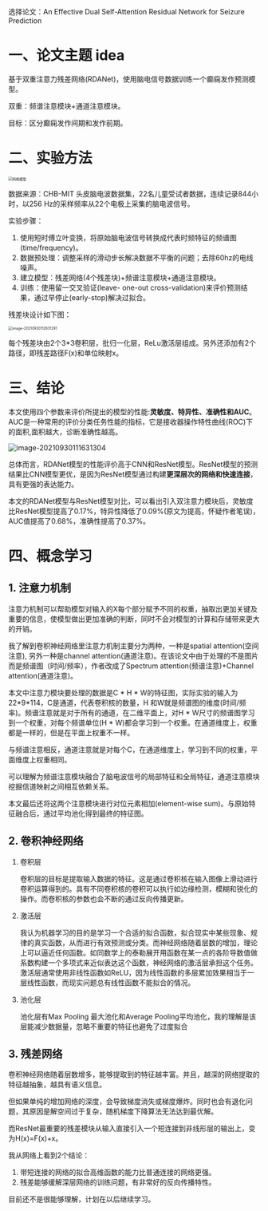 选择论文：An Effective Dual Self-Attention Residual Network for Seizure Prediction

# 一、论文主题 idea

基于双重注意力残差网络(RDANet)，使用脑电信号数据训练一个癫痫发作预测模型。

双重：频谱注意模块+通道注意模块。

目标：区分癫痫发作间期和发作前期。

# 二、实验方法

<img src="https://raw.githubusercontent.com/SNIKCHS/MDImage/main/img/image-20210930105320025.png" alt="网络模型" style="zoom:50%;" />

数据来源：CHB-MIT 头皮脑电波数据集，22名儿童受试者数据，连续记录844小时，以256 Hz的采样频率从22个电极上采集的脑电波信号。

实验步骤：

1. 使用短时傅立叶变换，将原始脑电波信号转换成代表时频特征的频谱图(time/frequency)。
2. 数据预处理：调整采样的滑动步长解决数据不平衡的问题；去除60hz的电线噪声。
3. 建立模型：残差网络(4个残差块)+频谱注意模块+通道注意模块。
4. 训练：使用留一交叉验证(leave- one-out cross-validation)来评价预测结果，通过早停止(early-stop)解决过拟合。

残差块设计如下图：

<img src="https://raw.githubusercontent.com/SNIKCHS/MDImage/main/img/image-20210930112631291.png" alt="image-20210930112631291" style="zoom:50%;" />

每个残差块由2个3*3卷积层，批归一化层，ReLu激活层组成。另外还添加有2个路径，即残差路径F(x)和单位映射x。

# 三、结论

本文使用四个参数来评价所提出的模型的性能:**灵敏度、特异性、准确性和AUC**。AUC是一种常用的评价分类任务性能的指标，它是接收器操作特性曲线(ROC)下的面积,面积越大，诊断准确性越高。

![image-20210930111631304](https://raw.githubusercontent.com/SNIKCHS/MDImage/main/img/image-20210930111631304.png)

总体而言，RDANet模型的性能评价高于CNN和ResNet模型。ResNet模型的预测结果比CNN模型更优，是因为ResNet模型通过构建**更深层次的网络和快速连接**，具有更强的表达能力。

本文的RDANet模型与ResNet模型对比，可以看出引入双注意力模块后，灵敏度比ResNet模型提高了0.17%，特异性降低了0.09%(原文为提高，怀疑作者笔误)，AUC值提高了0.68%，准确性提高了0.37%。

# 四、概念学习

## 1. 注意力机制

注意力机制可以帮助模型对输入的X每个部分赋予不同的权重，抽取出更加关键及重要的信息，使模型做出更加准确的判断，同时不会对模型的计算和存储带来更大的开销。

我了解到卷积神经网络里注意力机制主要分为两种，一种是spatial attention(空间注意), 另外一种是channel attention(通道注意)。在该论文中由于处理的不是图片而是频谱图（时间/频率），作者改成了Spectrum attention(频谱注意)+Channel attention(通道注意)。

本文中注意力模块要处理的数据是C * H * W的特征图，实际实验的输入为22\*9\*114，C是通道，代表卷积核的数量，H 和W就是频谱图的维度(时间/频率)。频谱注意就是对于所有的通道，在二维平面上，对H * W尺寸的频谱图学习到一个权重，对每个频谱单位(H * W)都会学习到一个权重。在通道维度上，权重都是一样的，但是在平面上权重不一样。

与频谱注意相反，通道注意就是对每个C，在通道维度上，学习到不同的权重，平面维度上权重相同。

可以理解为频谱注意模块融合了脑电波信号的局部特征和全局特征，通道注意模块挖掘信道映射之间相互依赖关系。

本文最后还将这两个注意模块进行对位元素相加(element-wise sum)。与原始特征融合后，通过平均池化得到最终的特征图。

## 2. 卷积神经网络

1. 卷积层

   卷积层的目标是提取输入数据的特征。这是通过卷积核在输入图像上滑动进行卷积运算得到的。具有不同卷积核的卷积可以执行如边缘检测，模糊和锐化的操作。而卷积核的参数也会不断的通过反向传播更新。

2. 激活层

   我认为机器学习的目的是学习一个合适的拟合函数，拟合现实中某些现象、规律的真实函数，从而进行有效预测或分类。而神经网络随着层数的增加，理论上可以逼近任何函数。如同数学上的泰勒展开用函数在某一点的各阶导数值做系数构建一个多项式来近似表达这个函数，神经网络的激活层承担这个任务。激活层通常使用非线性函数如ReLU，因为线性函数的多层累加效果相当于一层线性函数，而现实问题总有线性函数不能拟合的情况。

3. 池化层

   池化层有Max Pooling 最大池化和Average Pooling平均池化，我的理解是该层能减少数据量，忽略不重要的特征也避免了过度拟合

## 3. 残差网络

卷积神经网络随着层数增多，能够提取到的特征越丰富。并且，越深的网络提取的特征越抽象，越具有语义信息。

但如果单纯的增加网络的深度，会导致梯度消失或梯度爆炸。同时也会有退化问题，其原因是解空间过于复杂，随机梯度下降算法无法达到最优解。

而ResNet最重要的残差模块从输入直接引入一个短连接到非线形层的输出上，变为H(x)=F(x)+x。

我从网络上看到2个结论：

1. 带短连接的网络的拟合高维函数的能力比普通连接的网络更强。
2. 残差能够缓解深层网络的训练问题，有非常好的反向传播特性。

目前还不是很能够理解，计划在以后继续学习。